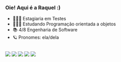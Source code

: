 ### Oie! Aqui é a Raquel :)
- 👩🏻‍💻 Estagiaria em Testes
- 👩🏻‍🎓 Estudando Programação orientada a objetos
- 📚 4/8 Engenharia de Software
- 🪐 Pronomes: ela/dela


##


<picture>
  <source
    srcset="https://img.shields.io/badge/JavaScript-F7DF1E?style=for-the-badge&logo=javascript&logoColor=black"
    media="(prefers-color-scheme: dark)"
  />
  <source
    srcset="https://img.shields.io/badge/JavaScript-F7DF1E?style=for-the-badge&logo=javascript&logoColor=black"
    media="(prefers-color-scheme: light), (prefers-color-scheme: no-preference)"
  />
  <img src="https://img.shields.io/badge/JavaScript-F7DF1E?style=for-the-badge&logo=javascript&logoColor=black" />
</picture>
<picture>
  <source
    srcset="https://img.shields.io/badge/Python-3776AB?style=for-the-badge&logo=python&logoColor=white"
    media="(prefers-color-scheme: dark)"
  />
  <source
    srcset="https://img.shields.io/badge/Python-3776AB?style=for-the-badge&logo=python&logoColor=white"
    media="(prefers-color-scheme: light), (prefers-color-scheme: no-preference)"
  />
  <img src="https://img.shields.io/badge/Python-3776AB?style=for-the-badge&logo=python&logoColor=white" />
</picture>
<picture>
  <source
    srcset="https://img.shields.io/badge/HTML-239120?style=for-the-badge&logo=html5&logoColor=white"
    media="(prefers-color-scheme: dark)"
  />
  <source
    srcset="https://img.shields.io/badge/HTML-239120?style=for-the-badge&logo=html5&logoColor=white"
    media="(prefers-color-scheme: light), (prefers-color-scheme: no-preference)"
  />
  <img src="https://img.shields.io/badge/HTML-239120?style=for-the-badge&logo=html5&logoColor=white" />
</picture>
<picture>
  <source
    srcset="https://img.shields.io/badge/CSS-239120?&style=for-the-badge&logo=css3&logoColor=white"
    media="(prefers-color-scheme: dark)"
  />
  <source
    srcset="	https://img.shields.io/badge/CSS-239120?&style=for-the-badge&logo=css3&logoColor=white"
    media="(prefers-color-scheme: light), (prefers-color-scheme: no-preference)"
  />
  <img src="https://img.shields.io/badge/CSS-239120?&style=for-the-badge&logo=css3&logoColor=white" />
</picture>

<picture>
  <source
    srcset="https://img.shields.io/badge/Java-ED8B00?style=for-the-badge&logo=openjdk&logoColor=white"
    media="(prefers-color-scheme: dark)"
  />
  <source
    srcset="https://img.shields.io/badge/Java-ED8B00?style=for-the-badge&logo=openjdk&logoColor=white"
    media="(prefers-color-scheme: light), (prefers-color-scheme: no-preference)"
  />
  <img src="https://img.shields.io/badge/Java-ED8B00?style=for-the-badge&logo=openjdk&logoColor=white" />
</picture>



</div>
